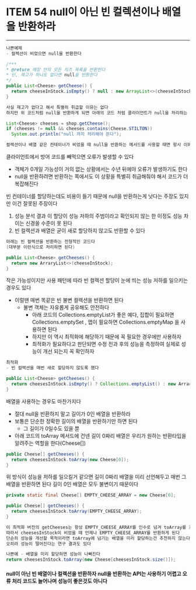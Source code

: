 # ITEM 54 null이 아닌 빈 컬렉션이나 배열을 반환하라

--------------------------------------------

```` java
나쁜예제 
- 컬렉션이 비었으면 null을 반환한다

/***
* @return 매장 안의 모든 치즈 목록을 반환한다
* 단, 재고가 하나도 없다면 null을 반환한다
*/
public List<Cheese> getCheese() {
  return cheeseInStock.isEmpty() ? null : new ArrayList<>(cheeseInStock);
}

사실 재고가 없다고 해서 특별히 취급할 이유는 없다
하지만 위 코드처럼 null을 반환하게 되면 아래의 코드 처럼 클라이언트가 null을 처리하는 코드를 추가해야된다

List<Cheese> cheeses = shop.getCheese();
if (cheeses != null && cheeses.contains(Cheese.STILTON))
  System.out.println("null 까지 처리해야 뜬다");

컬렉션이나 배열 같은 컨테이너가 비었을 때 null을 반환하는 메서드를 사용할 때면 항시 이와 같은 방어 코드를 넣어줘야 한다  
````
클라이언트에서 방어 코드를 빼먹으면 오류가 발생할 수 있다
* 객체가 0개일 가능성이 거의 없는 상황에서는 수년 뒤에야 오류가 발생하기도 한다
* null을 반환하려면 반환하는 쪽에서도 이 상황을 특별히 취급해줘야 해서 코드가 더 복잡해진다

빈 컨테이너를 할당하는데도 비용이 들기 때문에 null을 반환하는게 낫다는 주장도 있지만 이건 잘못된 주장이다
1. 성능 분석 결과 이 할당이 성능 저하의 주범이라고 확인되지 않는 한 이정도 성능 차이는 신경쓸 수준이 못 된다
2. 빈 컬렉션과 배열은 굳이 새로 할당하지 않고도 반환할 수 있다
```` java
아래는 빈 컬렉션을 반환하는 전형적인 코드다
(대부분 이런식으로 처리하면 된다)

public List<Cheese> getCheeses() {
  return new ArraryList<>(cheeseInStock);
}
````

작은 가능성이지만 사용 패턴에 따라 빈 컬렉션 할당이 눈에 띄는 성능 저하를 일으키는 경우도 있다
* 이럴땐 매번 똑같은 빈 불변 컬렉션을 반환하면 된다
  * 불변 객체는 자유롭게 공유해도 안전하다
    * 아래 코드의 Collections.emptyList가 좋은 예다, 집합이 필요하면 Collections.emptySet , 맵이 필요하면 Collections.emptyMap 을 사용하면 된다
    * 하지만 이 역시 최적화에 해당하기 때문에 꼭 필요한 경우에만 사용하자
    * 최적화가 필요하다고 판단되면 수정 전과 후의 성능을 측정하여 실제로 성능이 개선 되는지 꼭 확인하자
```` java
최적화
- 빈 컬렉션을 매번 새로 할당하지 않도록 했다

public List<Cheese> getCheeses() {
  return cheesesInStock.isEmpty() ? Collections.emptyList() : new ArraryList<>(cheeseInStock);
}
````

배열을 사용하는 경우도 마찬가지다
* 절대 null을 반환하지 말고 길이가 0인 배열을 반환하라
* 보통은 단순한 정확한 길이의 배열을 반환하기만 하면 된다
  * 그 길이가 0일수도 있을 뿐
* 아래 코드의 toArray 메서드에 건넨 길이 0짜리 배열은 우리가 원하는 반환타입을 알려주는 역할을 한다(Cheese[])
```` java
public Cheese[] getCheeses() {
  return cheesesInStock.toArray(new Cheese[0]);
}
````

위 방식이 성능을 저하를 일으킬거 같으면 길이 0짜리 배열을 미리 선언해두고 매번 그 배열을 반환하면 된다
길이 0인 배열은 모두 불변이기 때문이다

```` java
private static final Cheese[] EMPTY_CHEESE_ARRAY = new Cheese[0];

public Cheese[] getCheeses() {
  return cheesesInStock.toArray(EMPTY_CHEESE_ARRAY);
}

이 최적화 버전의 getCheeses는 항상 EMPTY_CHEESE_ARRAY를 인수로 넘겨 toArray를 호출한다
따라서 cheesesInStock이 비었을 때 언제나 EMPTY_CHEESE_ARRAY를 반환하게 된다
단순히 성능을 개선할 목적이라면 toArray에 넘기는 배열을 미리 할당하는건 추천하지 않는다
오히려 성능이 떨어진다는 연구 결과도 있다

나쁜예 - 배열을 미리 할당하면 성능이 나빠진다
return cheesesInStock.toArray(new Cheese[cheesesInStock.size()]);
````
#### null이 아닌 빈 배열이나 컬렉션을 반환하자 null을 반환하는 API는 사용하기 어렵고 오류 처리 코드도 늘어나며 성능이 좋은것도 아니다